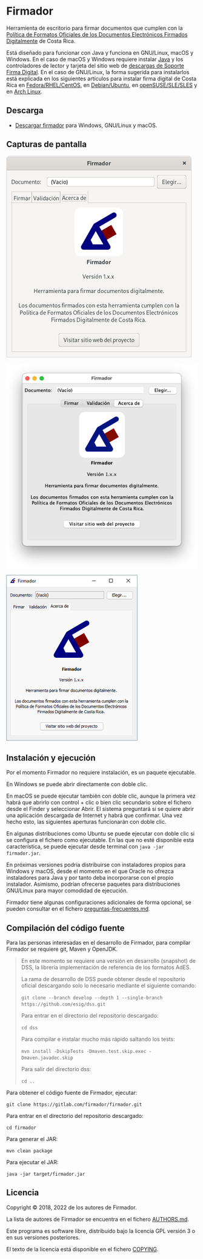 # Firmador

Herramienta de escritorio para firmar documentos que cumplen con la [Política
de Formatos Oficiales de los Documentos Electrónicos Firmados Digitalmente](
https://www.mifirmadigital.go.cr/?smd_process_download=1&download_id=372
) de Costa Rica.

Está diseñado para funcionar con Java y funciona en GNU/Linux, macOS y Windows.
En el caso de macOS y Windows requiere instalar [Java](https://java.com/) y los
controladores de lector y tarjeta del sitio web de [descargas de Soporte Firma
Digital](https://soportefirmadigital.com/sfdj/dl.aspx).
En el caso de GNU/Linux, la forma sugerida para instalarlos está explicada en
los siguientes artículos para instalar firma digital de Costa Rica en
[Fedora/RHEL/CentOS](https://fran.cr/instalar-firma-digital-costa-rica-linux-fedora/), en
[Debian/Ubuntu](https://fran.cr/instalar-firma-digital-costa-rica-gnu-linux-ubuntu/), en
[openSUSE/SLE/SLES](https://fran.cr/instalar-firma-digital-costa-rica-gnu-linux-opensuse-leap-sles-sle/) y en
[Arch Linux](https://fran.cr/instalar-firma-digital-costa-rica-manjaro-arch-linux/).


## Descarga

- [Descargar firmador](https://firmador.libre.cr/firmador.jar) para Windows,
  GNU/Linux y macOS.


## Capturas de pantalla

![Firmador para GNU/Linux](pantallazos/gnulinux.png)

![Firmador para macOS](pantallazos/macos.png)

![Firmador para Windows](pantallazos/windows.png)


## Instalación y ejecución

Por el momento Firmador no requiere instalación, es un paquete ejecutable.

En Windows se puede abrir directamente con doble clic.

En macOS se puede ejecutar también con doble clic, aunque la primera vez habrá
que abrirlo con control + clic o bien clic secundario sobre el fichero desde el
Finder y seleccionar Abrir. El sistema preguntará si se quiere abrir una
aplicación descargada de Internet y habrá que confirmar. Una vez hecho esto,
las siguientes aperturas funcionarán con doble clic.

En algunas distribuciones como Ubuntu se puede ejecutar con doble clic si se
configura el fichero como ejecutable. En las que no esté disponible esta
característica, se puede ejecutar desde terminal con `java -jar firmador.jar`.

En próximas versiones podría distribuirse con instaladores propios para Windows
y macOS, desde el momento en el que Oracle no ofrezca instaladores para Java y
por tanto deba incorporarse con el propio instalador. Asimismo, podrían
ofrecerse paquetes para distribuciones GNU/Linux para mayor comodidad de
ejecución.

Firmador tiene algunas configuraciones adicionales de forma opcional, se pueden
consultar en el fichero [preguntas-frecuentes.md](preguntas-frecuentes.md).


## Compilación del código fuente

Para las personas interesadas en el desarrollo de Firmador, para compilar
Firmador se requiere git, Maven y OpenJDK.

> En este momento se requiere una versión en desarrollo (snapshot) de DSS, la
librería implementación de referencia de los formatos AdES.
>
> La rama de desarrollo de DSS puede obtener desde el repositorio oficial
descargando solo lo necesario mediante el siguiente comando:
>
> `git clone --branch develop --depth 1 --single-branch https://github.com/esig/dss.git`
>
> Para entrar en el directorio del repositorio descargado:
>
> `cd dss`
>
> Para compilar e instalar mucho más rápido saltando los tests:
>
> `mvn install -DskipTests -Dmaven.test.skip.exec -Dmaven.javadoc.skip`
>
> Para salir del directorio dss:
>
> `cd ..`

Para obtener el código fuente de Firmador, ejecutar:

    git clone https://gitlab.com/firmador/firmador.git

Para entrar en el directorio del repositorio descargado:

    cd firmador

Para generar el JAR:

    mvn clean package

Para ejecutar el JAR:

    java -jar target/firmador.jar


## Licencia

Copyright © 2018, 2022 de los autores de Firmador.

La lista de autores de Firmador se encuentra en el fichero
[AUTHORS.md](AUTHORS.md).

Este programa es software libre, distribuido bajo la licencia GPL versión 3 o
en sus versiones posteriores.

El texto de la licencia está disponible en el fichero [COPYING](COPYING).
